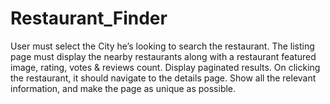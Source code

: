 # Restaurant_Finder
User must select the City he’s looking to search the restaurant. The listing page must display the nearby restaurants along with a restaurant featured image, rating, votes &amp; reviews count. Display paginated results. On clicking the restaurant, it should navigate to the details page. Show all the relevant information, and make the page as unique as possible.
